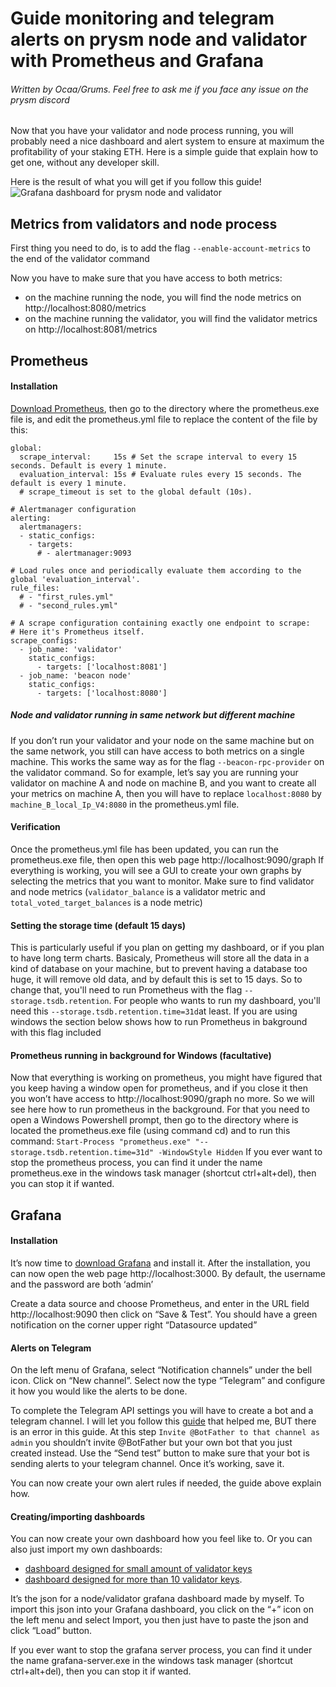 # Guide monitoring and telegram alerts on prysm node and validator with Prometheus and Grafana

###### Written by Ocaa/Grums. Feel free to ask me if you face any issue on the prysm discord

Now that you have your validator and node process running, you will probably need a nice dashboard and alert system to ensure at maximum the profitability of your staking ETH. Here is a simple guide that explain how to get one, without any developer skill.

Here is the result of what you will get if you follow this guide!
![Grafana dashboard for prysm node and validator](https://imgur.com/nbI9KPP.png "Grafana dashboard for prysm node and validator")


## Metrics from validators and node process
First thing you need to do, is to add the flag `--enable-account-metrics` to the end of the validator command

Now you have to make sure that you have access to both metrics:
- on the machine running the node, you will find the node metrics on http://localhost:8080/metrics
- on the machine running the validator, you will find the validator metrics on http://localhost:8081/metrics

## Prometheus
#### Installation
[Download Prometheus](https://prometheus.io/download/), then go to the directory where the prometheus.exe file is, and edit the prometheus.yml file to replace the content of the file by this:
```# my global config
global:
  scrape_interval:     15s # Set the scrape interval to every 15 seconds. Default is every 1 minute.
  evaluation_interval: 15s # Evaluate rules every 15 seconds. The default is every 1 minute.
  # scrape_timeout is set to the global default (10s).

# Alertmanager configuration
alerting:
  alertmanagers:
  - static_configs:
    - targets:
      # - alertmanager:9093

# Load rules once and periodically evaluate them according to the global 'evaluation_interval'.
rule_files:
  # - "first_rules.yml"
  # - "second_rules.yml"

# A scrape configuration containing exactly one endpoint to scrape:
# Here it's Prometheus itself.
scrape_configs:
  - job_name: 'validator'
    static_configs:
      - targets: ['localhost:8081']
  - job_name: 'beacon node'
    static_configs:
      - targets: ['localhost:8080']
```
##### Node and validator running in same network but different machine
If you don’t run your validator and your node on the same machine but on the same network, you still can have access to both metrics on a single machine. This works the same way as for the flag `--beacon-rpc-provider` on the validator command.
So for example, let’s say you are running your validator on machine A and node on machine B, and you want to create all your metrics on machine A, then you will have to replace `localhost:8080` by `machine_B_local_Ip_V4:8080` in the prometheus.yml file.


#### Verification
Once the prometheus.yml file has been updated, you can run the prometheus.exe file, then open this web page http://localhost:9090/graph
If everything is working, you will see a GUI to create your own graphs by selecting the metrics that you want to monitor. Make sure to find validator and node metrics (`validator_balance` is a validator metric and `total_voted_target_balances` is a node metric)

#### Setting the storage time (default 15 days)
This is particularly useful if you plan on getting my dashboard, or if you plan to have long term charts. Basicaly, Prometheus will store all the data in a kind of database on your machine, but to prevent having a database too huge, it will remove old data, and by default this is set to 15 days. So to change that, you'll need to run Prometheus with the flag `--storage.tsdb.retention`.
For people who wants to run my dashboard, you'll need this `--storage.tsdb.retention.time=31d`at least. If you are using windows the section below shows how to run Prometheus in bakground with this flag included

#### Prometheus running in background for Windows (facultative)
Now that everything is working on prometheus, you might have figured that you keep having a window open for prometheus, and if you close it then you won’t have access to http://localhost:9090/graph no more. So we will see here how to run prometheus in the background.
For that you need to open a Windows Powershell prompt, then go to the directory where is located the prometheus.exe file (using command cd) and to run this command:
`Start-Process "prometheus.exe" "--storage.tsdb.retention.time=31d" -WindowStyle Hidden`
If you ever want to stop the prometheus process, you can find it under the name prometheus.exe in the windows task manager (shortcut ctrl+alt+del), then you can stop it if wanted.


## Grafana
#### Installation
It’s now time to [download Grafana](https://grafana.com/grafana/download) and install it.
After the installation, you can now open the web page http://localhost:3000. By default, the username and the password are both ‘admin’

Create a data source and choose Prometheus, and enter in the URL field http://localhost:9090 then click on “Save & Test”. You should have a green notification on the corner upper right “Datasource updated”

#### Alerts on Telegram
On the left menu of Grafana, select “Notification channels” under the bell icon. Click on “New channel”. Select now the type “Telegram” and configure it how you would like the alerts to be done.

To complete the Telegram API settings you will have to create a bot and a telegram channel. I will let you follow this [guide](https://gist.github.com/ilap/cb6d512694c3e4f2427f85e4caec8ad7) that helped me, BUT there is an error in this guide. At this step `Invite @BotFather to that channel as admin` you shouldn’t invite @BotFather but your own bot that you just created instead.
Use the “Send test” button to make sure that your bot is sending alerts to your telegram channel. Once it’s working, save it.

You can now create your own alert rules if needed, the guide above explain how.

#### Creating/importing dashboards
You can now create your own dashboard how you feel like to. Or you can also just import my own dashboards:
- [dashboard designed for small amount of validator keys](https://raw.githubusercontent.com/GuillaumeMiralles/prysm-grafana-dashboard/master/less_10_validators.json)
- [dashboard designed for more than 10 validator keys](https://raw.githubusercontent.com/GuillaumeMiralles/prysm-grafana-dashboard/master/more_10_validators.json).

It’s the json for a node/validator grafana dashboard made by myself. To import this json into your Grafana dashboard, you click on the “+” icon on the left menu and select Import, you then just have to paste the json and click “Load” button.

If you ever want to stop the grafana server process, you can find it under the name grafana-server.exe in the windows task manager (shortcut ctrl+alt+del), then you can stop it if wanted.




